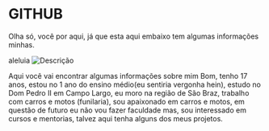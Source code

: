# GITHUB

Olha só, você por aqui, já que esta aqui embaixo tem algumas informações minhas.

aleluia
![Descrição](https://i.pinimg.com/originals/69/1b/df/691bdfd167941fc16056d2bd3f489795.jpg)

Aqui você vai encontrar algumas informações sobre mim
Bom, tenho 17 anos, estou no 1 ano do ensino médio(eu sentiria vergonha hein), estudo no Dom Pedro II em Campo Largo, eu moro na região de São Braz, trabalho com carros e motos (funilaria), sou apaixonado em carros e motos, em questão de futuro eu não vou fazer faculdade mas, sou interessado em cursos e mentorias, talvez aqui tenha alguns dos meus projetos.
